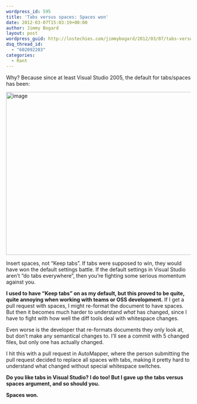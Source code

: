 ```yaml
---
wordpress_id: 595
title: 'Tabs versus spaces: Spaces won'
date: 2012-03-07T15:03:19+00:00
author: Jimmy Bogard
layout: post
wordpress_guid: http://lostechies.com/jimmybogard/2012/03/07/tabs-versus-spaces-spaces-won/
dsq_thread_id:
  - "602092203"
categories:
  - Rant
---
```

Why? Because since at least Visual Studio 2005, the default for tabs/spaces has been:

[<img style="background-image: none; border-bottom: 0px; border-left: 0px; padding-left: 0px; padding-right: 0px; display: inline; border-top: 0px; border-right: 0px; padding-top: 0px" title="image" border="0" alt="image" src="http://lostechies.com/jimmybogard/files/2012/03/image_thumb.png" width="761" height="444" />](http://lostechies.com/jimmybogard/files/2012/03/image.png)

Insert spaces, not “Keep tabs”. If tabs were supposed to win, they would have won the default settings battle. If the default settings in Visual Studio aren’t “do tabs everywhere”, then you’re fighting some serious momentum against you.

**I used to have “Keep tabs” on as my default, but this proved to be quite, quite annoying when working with teams or OSS development.** If I get a pull request with spaces, I might re-format the document to have spaces. But then it becomes much harder to understand _what_ has changed, since I have to fight with how well the diff tools deal with whitespace changes.

Even worse is the developer that re-formats documents they only look at, but don’t make any semantical changes to. I’ll see a commit with 5 changed files, but only one has actually changed.

I hit this with a pull request in AutoMapper, where the person submitting the pull request decided to replace all spaces with tabs, making it pretty hard to understand what changed without special whitespace switches.

**Do you like tabs in Visual Studio? I do too! But I gave up the tabs versus spaces argument, and so should you.**

**Spaces won.**